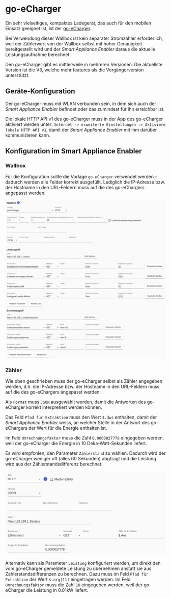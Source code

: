 # go-eCharger
Ein sehr vielseitiges, kompaktes Ladegerät, das auch für den mobilen Einsatz geeignet ist, ist der [go-eCharger](https://go-e.co/go-echarger-home/).

Bei Verwendung dieser Wallbox ist kein separater Stromzähler erforderlich, weil der Zählerwert von der Wallbox selbst mit hoher Genauigkeit bereitgestellt wird und der *Smart Appliance Enabler* daraus die aktuelle Leistungsaufnahme berechnet.

Den go-eCharger gibt es mittlerweile in mehreren Versionen. Die aktuellste Version ist die V3, welche mehr features als die Vorgängerversion unterstützt.

## Geräte-Konfiguration
Der go-eCharger muss mit WLAN verbunden sein, in dem sich auch der *Smart Appliance Enabler* befindet oder das zumindest für ihn erreichbar ist.

Die lokale HTTP API v1 des go-eCharger muss in der App des go-eCharger aktiviert werden unter: `Internet -> erweiterte Einstellungen -> Aktiviere lokale HTTP API v1`, damit der *Smart Appliance Enabler* mit ihm darüber kommunizieren kann.

## Konfiguration im Smart Appliance Enabler
### Wallbox
Für die Konfiguration sollte die Vorlage `go-eCharger` verwendet werden - dadurch werden alle Felder korrekt ausgefüllt. Lediglich die IP-Adresse bzw. der Hostname in den URL-Feldern muss auf die des go-eChargers angepasst werden. 

![Konfiguration des go-eCharger als Schalter](../pics/fe/EVChargerGoeCharger_DE.png)

### Zähler
Wie oben geschrieben muss der go-eCharger selbst als Zähler angegeben werden, d.h.
die IP-Adresse bzw. der Hostname in den URL-Feldern muss auf die des go-eChargers angepasst werden. 

Als `Format` muss `JSON` ausgewählt werden, damit die Antworten des go-eCharger korrekt interpretiert werden können.

Das Feld `Pfad für Extraktion` muss den Wert `$.dws` enthalten, damit der *Smart Appliance Enabler* weiss, an welcher Stelle in der Antwort des go-eChargers der Wert für die Energie enthalten ist. 

Im Feld `Umrechnungsfaktor` muss die Zahl `0.0000027778` eingegeben werden, weil der go-eCharger die Energie in 10 Deka-Watt-Sekunden liefert.

Es wird empfohlen, den Parameter `Zählerstand` zu wählen. Dadurch wird der go-eCharger weniger oft (alles 60 Sekunden) abgfragt und die Leistung wird aus der Zählerstandsdifferenz berechnet.

![Konfiguration des go-eCharger als Zähler](../pics/fe/EVChargerGoeChargerMeter_DE.png)

Alternativ kann als Parameter `Leistung` konfiguriert werden, um direkt den vom go-eCharger gemeldete Leistung zu übernehmen anstatt sie aus Zählerstandsdifferenzen zu berechnen. Dazu muss im Feld `Pfad für Extraktion` der Wert `$.nrg[11]` eingetragen werden. Im Feld `Umrechnungsfaktor` muss die Zahl `10` eingegeben werden, weil der go-eCharger die Leistung in 0.01kW liefert.
